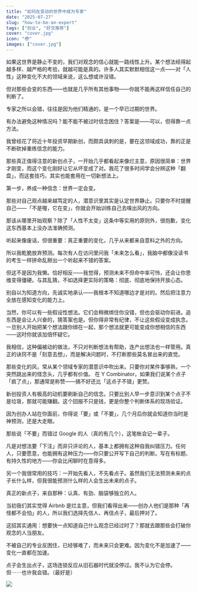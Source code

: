 ```yaml
---
title: "如何在变动的世界中成为专家"
date: "2025-07-27"
slug: "how-to-be-an-expert"
tags: ["创业", "好文推荐"]
cover: "cover.jpg"
icon: "😎"
images: ["cover.jpg"]
---
```

如果这世界是静止不变的，我们对观念的信心就能一路线性上升。某个想法经得起越多样、越严格的考验，就越可能是真的。许多人其实默默相信这一点——对「人性」这种变化不大的领域来说，这么想或许没错。



但对那些会变的东西——也就是几乎所有其他事物——你就不能再这样信任自己的判断了。



专家之所以会错，往往是因为他们精通的，是一个早已过期的世界。



有办法避免这种情况吗？能不能不被过时信念困住？答案是——可以，但得靠一点方法。



我曾经花了将近十年投资早期新创，而颇具讽刺的是，要在这领域成功，靠的正是不断砍掉重练信念的能力。



那些真正值得注意的新创点子，一开始几乎都看起来像烂主意，原因很简单：世界才刚变，而这个变化刚好让它从坏变成了对。我花了很多时间学会分辨这种「翻盘」，而这套技巧，其实也能套用在一切新想法上。



第一步，养成一种信念：世界一定会变。



那些对自己观点越来越笃定的人，潜意识里其实是认定世界静止。只要你不时提醒自己——「不是喔，它在变」，你就会开始训练自己去嗅出风的方向。



那该从哪里开始观察？除了「人性不太变」这条中等实用的原则外，很抱歉，变化这东西基本上没办法准确预测。



听起来像废话，但很重要：真正重要的变化，几乎从来都来自意料之外的方向。



所以我乾脆放弃预测。每次有人在访问里问我「未来怎么看」，我脑中都像没读书的考生一样拼命乱掰出一个听起来不错的答案。



但这不是因为我懒。恰好相反——我觉得，预测未来不但命中率可怜，还会让你思维变得僵硬。与其乱猜，不如选择更实际的策略：彻底、彻底地保持开放心态。



别自以为知道方向，先诚实地承认——我根本不知道哪边才是对的。然后把注意力全放在感知变化的能力上。



当然，你可以有一些假设性想法。它们会稍微绑住你没错，但也会驱动你前进。追东西是会让人兴奋的，猜答案也是。但你得非常有纪律，不让这些假设变成执念。
一旦别人开始把某个想法跟你绑在一起，那个想法就更可能变成你想相信的东西——这时你就该加倍怀疑它。



我相信，这种偏被动的做法，不只对判断想法有帮助，连产出想法也一样管用。真正的诀窍不是「刻意去想」，而是解决问题时，不打断那些莫名冒出来的直觉。



那些变化的风，常从某个领域专家的潜意识中吹出来。只要你对某件事够熟，一个突然跳出来的怪念头，几乎都有价值。
在 Y Combinator，如果我们说某个点子「疯了点」，那通常是称赞——搞不好还比「这点子不错」更赞。



新创投资人有极高的动机要刷新自己的信念。只要比别人早一步意识到某个点子不是垃圾，那就可能赚翻。这个回报不只是钱，更是你整个判断体系的现场验证。



因为创办人站在你面前，你得说「要」或「不要」，几个月后你就会知道你当时是神预测，还是大走眼。



那些说「不要」而错过 Google 的人（真的有几个），这笔帐会记一辈子。



凡是对想法要「下注」而非只评论的人，基本上都拥有这种自我纠错压力。任何人，只要愿意，也能拥有这种压力——你只要公开写下自己的判断。写在有标题、有持久性的地方——你会比闲聊时在意得多。



另一个我很常用的技巧：一开始先看人，不先看点子。虽然我们无法预测未来的点子长什么样，但我很能预测什么样的人会生出未来的点子。



真正的新点子，来自那种：认真、有劲、脑袋够独立的人。



当初我们其实觉得 Airbnb 是烂主意，但我们看得出来——创办人他们是那种「再怪都不会怕」的人，所以我们选择先信人、再信点子，最后押对了。



这招其实通用：想要快一点知道自己什么观念已经过时了？那就去跟那些会打破你观念的人当朋友。



不被自己的专业反困住，已经够难了，而未来只会更难。因为变化不是加速了——变化一直都在加速。



点子会生出点子，这场连锁反应从旧石器时代就没停过。我不认为它会停。
但⋯⋯也许我会错。（最好是）




![](https://prod-files-secure.s3.us-west-2.amazonaws.com/112d0858-5090-4d34-a606-b75eb8d65fd2/46476355-9cf3-4e99-9b7a-3531bc426380/1000202064.png?X-Amz-Algorithm=AWS4-HMAC-SHA256&X-Amz-Content-Sha256=UNSIGNED-PAYLOAD&X-Amz-Credential=ASIAZI2LB466Z34X2SBS%2F20250822%2Fus-west-2%2Fs3%2Faws4_request&X-Amz-Date=20250822T223308Z&X-Amz-Expires=3600&X-Amz-Security-Token=IQoJb3JpZ2luX2VjEMb%2F%2F%2F%2F%2F%2F%2F%2F%2F%2FwEaCXVzLXdlc3QtMiJHMEUCIQD5HYQ7rO5Qw5oKJ74yN1nMijVtcp1hyPYVsffrkgCVHQIgSjP4I2VMlF5Zw8qQcYI3kfKx5uaDRtaVObHNVnFOVOoq%2FwMIHxAAGgw2Mzc0MjMxODM4MDUiDMPvm56zjl5d2SLmKircA%2FxjxfUI2e7sfN7ZY%2FSCSExXWZfYOG9j73RB4HKVXUquKShoa00NQuf6sB12wJF7uOk5qf5QldXM%2Fkc8Q6ipQMZVmwIbPvAfgiH5uGTWKq3GW8gU%2BtKWW8EXUm86oC2xv8Ipa%2FI2ktCK2c2j0mQvwMrxJ3oJcUySyz0gU4pXiVojr4H22xlTYRRv68AujQ3OL%2Fb7ni4VEdKhaeeg7h9ploj5o2vW9hRypRPfMdLiSNdPEHGv%2B49xaqv%2FrG6yKyYwNvbCl2XoC5K8e8TeMe%2FFyFF1jj%2Bn42rJoqLE42%2BJDotmbqvGBaGsB6YGRGAOONf%2BTucPKQsEPtPBWkOQTJxsa6ttZLWabcKO%2BMV0IIQw6hyGGH1Qht1OVcDaHwCJLDsLvqzq8cKMVxn4rCW7RZuCf%2B2RogcfhZEhMXD%2BVwa1mJtffjSk7rrP9fJmaOBnGwJPIP7im56%2FWcwasqmP1gSszlJ7GS0z7jc0Rk1Z1EOcnpjtO4wzjqQJYLpkn4UVni8uvZ2C3ENL0s0WyuKz0vE%2B3jhFBfwsn%2B8hJyl4rn%2FdI6FC%2FedSr2uNBNE4hBiwfIjSEJ8cqYEMrlVwfW7Vn4kuo3caPMUuovtPczXY3VYlhq97ddLcNit6OuHOXIETMK%2FNo8UGOqUB8p78npUBFZl6B5Wndkn7vPqRP6vUJsATrgLYrxTGEHI6kwPjRzarfAo0o5Ljj0eayNDNZq39NK310MdKniXHUI6XkLE61fq7bXrpKpvrVGGLsNmbZzWyKOxWZHdiJvFxtgOSOhFS3scejHQjpYuo42Lu5sCI985MQyzk2nB6z9BJ2XC46YzoY2k5I2zu6oHy1j8puaNLGHeCJyrWSo5ksfd9k1NF&X-Amz-Signature=306b6e1969dfffd7105eed73591be32680f0a644e57986761b36982841285443&X-Amz-SignedHeaders=host&x-amz-checksum-mode=ENABLED&x-id=GetObject)

